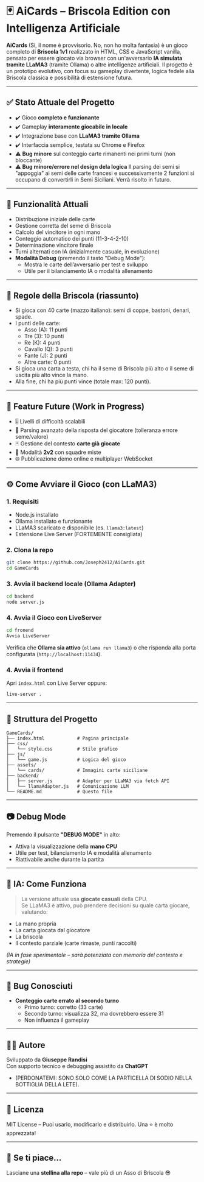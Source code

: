 # 🃏 AiCards – Briscola Edition con Intelligenza Artificiale

**AiCards** (Si, il nome è provvisorio. No, non ho molta fantasia) è un gioco completo di **Briscola 1v1** realizzato in HTML, CSS e JavaScript vanilla, pensato per essere giocato via browser con un'avversario **IA simulata tramite LLaMA3** (tramite Ollama) o altre intelligenze artificiali. Il progetto è un prototipo evolutivo, con focus su gameplay divertente, logica fedele alla Briscola classica e possibilità di estensione futura.

---

## ✅ Stato Attuale del Progetto

- ✔️ Gioco **completo e funzionante**
- ✔️ Gameplay **interamente giocabile in locale**
- ✔️ Integrazione base con **LLaMA3 tramite Ollama**
- ✔️ Interfaccia semplice, testata su Chrome e Firefox
- ⚠️ **Bug minore** sul conteggio carte rimanenti nei primi turni (non bloccante)
- ⚠️ **Bug minore/errore nel design dela logica** Il parsing dei semi si "appoggia" ai semi delle carte francesi e successivamente 2 funzioni si occupano di convertirli in Semi Siciliani. Verrà risolto in futuro.

---

## 🧠 Funzionalità Attuali

- Distribuzione iniziale delle carte
- Gestione corretta del seme di Briscola
- Calcolo del vincitore in ogni mano
- Conteggio automatico dei punti (11-3-4-2-10)
- Determinazione vincitore finale
- Turni alternati con IA (inizialmente casuale, in evoluzione)
- **Modalità Debug** (premendo il tasto "Debug Mode"):
  - Mostra le carte dell’avversario per test e sviluppo
  - Utile per il bilanciamento IA o modalità allenamento

---

## 📜 Regole della Briscola (riassunto)

- Si gioca con 40 carte (mazzo italiano): semi di coppe, bastoni, denari, spade.
- I punti delle carte:
  - Asso (A): 11 punti
  - Tre (3): 10 punti
  - Re (K): 4 punti
  - Cavallo (Q): 3 punti
  - Fante (J): 2 punti
  - Altre carte: 0 punti
- Si gioca una carta a testa, chi ha il seme di Briscola più alto o il seme di uscita più alto vince la mano.
- Alla fine, chi ha più punti vince (totale max: 120 punti).

---

## 🔮 Feature Future (Work in Progress)

- 🎚 Livelli di difficoltà scalabili
- 🧠 Parsing avanzato della risposta del giocatore (tolleranza errore seme/valore)
- 🃏 Gestione del contesto **carte già giocate**
- 👥 Modalità **2v2** con squadre miste
- 🌐 Pubblicazione demo online e multiplayer WebSocket

---

## ⚙️ Come Avviare il Gioco (con LLaMA3)

### 1. Requisiti

- Node.js installato
- Ollama installato e funzionante
- LLaMA3 scaricato e disponibile (es. `llama3:latest`)
- Estensione Live Server (FORTEMENTE consigliata)

### 2. Clona la repo

```bash
git clone https://github.com/Joseph2412/AiCards.git
cd GameCards
```

### 3. Avvia il backend locale (Ollama Adapter)

```bash
cd backend
node server.js
```
### 4. Avvia il Gioco con LiveServer

```bash
cd fronend
Avvia LiveServer
```


Verifica che **Ollama sia attivo** (`ollama run llama3`) o che risponda alla porta configurata (`http://localhost:11434`).

### 4. Avvia il frontend

Apri `index.html` con Live Server oppure:

```bash
live-server .
```

---

## 🧱 Struttura del Progetto

```
GameCards/
├── index.html            # Pagina principale
├── css/
│   └── style.css         # Stile grafico
├── js/
│   └── game.js           # Logica del gioco
├── assets/
│   └── cards/            # Immagini carte siciliane
├── backend/
│   ├── server.js         # Adapter per LLaMA3 via fetch API
│   └── llamaAdapter.js   # Comunicazione LLM
└── README.md             # Questo file
```

---

## 📷 Debug Mode

Premendo il pulsante **"DEBUG MODE"** in alto:

- Attiva la visualizzazione della **mano CPU**
- Utile per test, bilanciamento IA e modalità allenamento
- Riattivabile anche durante la partita

---

## 🧠 IA: Come Funziona

> La versione attuale usa **giocate casuali** della CPU.  
> Se LLaMA3 è attivo, può prendere decisioni su quale carta giocare, valutando:

- La mano propria
- La carta giocata dal giocatore
- La briscola
- Il contesto parziale (carte rimaste, punti raccolti)

*(IA in fase sperimentale – sarà potenziata con memoria del contesto e strategie)*

---

## 🧪 Bug Conosciuti

- **Conteggio carte errato al secondo turno**
  - Primo turno: corretto (33 carte)
  - Secondo turno: visualizza 32, ma dovrebbero essere 31
  - Non influenza il gameplay

---

## 👨‍💻 Autore

Sviluppato da **Giuseppe Randisi**  
Con supporto tecnico e debugging assistito da **ChatGPT** 
  - (PERDONATEMI: SONO SOLO COME LA PARTICELLA DI SODIO NELLA BOTTIGLIA DELLA LETE).
---

## 📄 Licenza

MIT License – Puoi usarlo, modificarlo e distribuirlo. Una ⭐ è molto apprezzata!

---

## 🌟 Se ti piace…

Lasciane una **stellina alla repo** – vale più di un Asso di Briscola 😎

